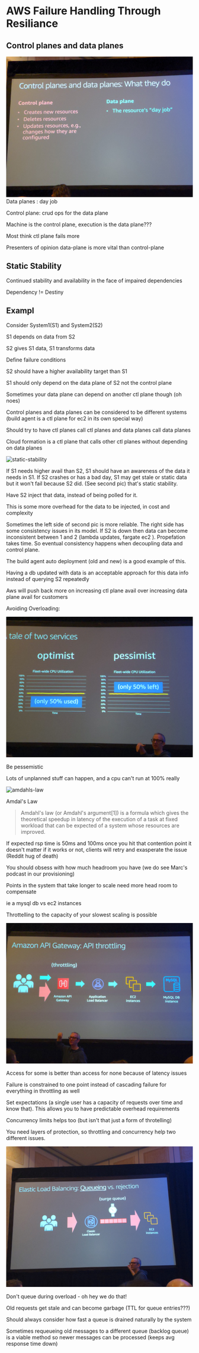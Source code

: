 # AWS Failure Handling Through Resiliance

## Control planes and data planes

![control-data-planes](aws-failure-handling-pics/control-planes.jpg)
Data planes : day job

Control plane: crud ops for the data plane

Machine is the control plane, execution is the data plane???

Most think ctl plane fails more

Presenters of opinion data-plane is more vital than control-plane

## Static Stability

Continued stability and availability in the face of impaired dependencies

Dependency != Destiny

## Exampl
Consider System1(S1) and System2(S2)

S1 depends on data from S2

S2 gives S1 data, S1 transforms data

Define failure conditions

S2 should have a higher availability target than S1

S1 should only depend on the data plane of S2 not the control plane

Sometimes your data plane can depend on another ctl plane though (oh noes)

Control planes and data planes can be considered to be different systems (build agent is a ctl plane for ec2 in its own special way)

Should try to have ctl planes call ctl planes and data planes call data planes

Cloud formation is a ctl plane that calls other ctl planes without depending on data planes

![static-stability](aws-failure-handling-pics/static-stability.jpg)

If S1 needs higher avail than S2, S1 should have an awareness of the data it needs in S1. If S2 crashes or has a bad day, S1 may get stale or static data but it won't fail because S2 did. (See second pic) that's static stability.

Have S2 inject that data, instead of being polled for it.

This is some more overhead for the data to be injected, in cost and complexity

Sometimes the left side of second pic is more reliable. The right side has some consistency issues in its model. If S2 is down then data can become inconsistent between 1 and 2 (lambda updates, fargate ec2 ). Propefation takes time. So eventual consistency happens when decoupling data and control plane. 

The build agent auto deployment (old and new) is a good example of this.

Having a db updated with data is an acceptable approach for this data info instead of querying S2 repeatedly

Aws will push back more on increasing ctl plane avail over increasing data plane avail for customers

Avoiding Overloading:

![optimist-pessimist.jpg](aws-failure-handling-pics/optimist-pessimist.jpg)

Be pessemistic  

Lots of unplanned stuff can happen, and a cpu can't run at 100% really

![amdahls-law](aws-failure-handling-pics/adahls-law.jpg)

Amdal's Law

> Amdahl's law (or Amdahl's argument[1]) is a formula which gives the theoretical speedup in latency of the execution of a task at fixed workload that can be expected of a system whose resources are improved.

If expected rsp time is 50ms and 100ms once you hit that contention point it doesn't matter if it works or not, clients will retry and exasperate the issue (Reddit hug of death)

You should obsess with how much headroom you have (we do see Marc's podcast in our provisioning)

Points in the system that take longer to scale need more head room to compensate

ie a mysql db vs ec2 instances

Throttelling to the capacity of your slowest scaling is possible

![access-for-some](aws-failure-handling-pics/some-access.jpg)

Access for some is better than access for none because of latency issues

Failure is constrained to one point instead of cascading failure for everything in throttling as well

Set expectations (a single user has a capacity of requests over time and know that). This allows you to have predictable overhead requirements

Concurrency limits helps too (but isn't that just a form of throtelling)

You need layers of protection, so throttling and concurrency help two different issues. 

![queue-vs-rejection](aws-failure-handling-pics/queue-vs-rejection.jpg)

Don't queue during overload  - oh hey we do that!

Old requests get stale and can become garbage (TTL for queue entries???)

Should always consider how fast a queue is drained naturally by the system

Sometimes requeueing old messages to a different queue (backlog queue) is a viable method so newer messages can be processed (keeps avg response time down)

